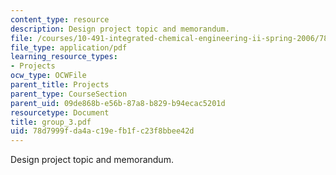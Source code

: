 ```yaml
---
content_type: resource
description: Design project topic and memorandum.
file: /courses/10-491-integrated-chemical-engineering-ii-spring-2006/78d7999fda4ac19efb1fc23f8bbee42d_group_3.pdf
file_type: application/pdf
learning_resource_types:
- Projects
ocw_type: OCWFile
parent_title: Projects
parent_type: CourseSection
parent_uid: 09de868b-e56b-87a8-b829-b94ecac5201d
resourcetype: Document
title: group_3.pdf
uid: 78d7999f-da4a-c19e-fb1f-c23f8bbee42d
---
```

Design project topic and memorandum.

